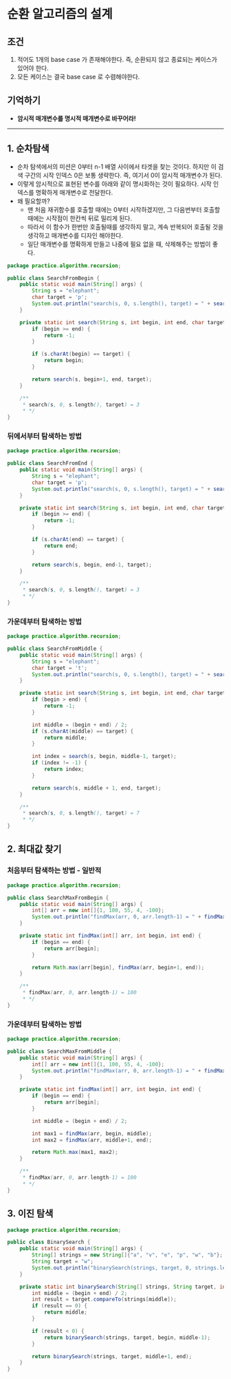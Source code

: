 # 순환 알고리즘의 설계

## 조건

1. 적어도 1개의 base case 가 존재해야한다. 즉, 순환되지 않고 종료되는 케이스가 있어야 한다.&#x20;
2. 모든 케이스는 결국 base case 로 수렴해야한다.&#x20;



## 기억하기

* **암시적 매개변수를 명시적 매개변수로 바꾸어라!**&#x20;

****

## 1. 순차탐색

* 순차 탐색에서의 미션은 0부터 n-1 배열 사이에서 타겟을 찾는 것이다. 하지만 이 검색 구간의 시작 인덱스 0은 보통 생략한다. 즉, 여기서 0이 암시적 매개변수가 된다.&#x20;
* 이렇게 암시적으로 표현된 변수를 아래와 같이 명시화하는 것이 필요하다. 시작 인덱스를 명확하게 매개변수로 전달한다.&#x20;
* 왜 필요할까?&#x20;
  * 맨 처음 재귀함수를 호출할 때에는 0부터 시작하겠지만, 그 다음번부터 호출할 때에는 시작점이 한칸씩 뒤로 밀리게 된다.&#x20;
  * 따라서 이 함수가 한번만 호출될때를 생각하지 말고, 계속 반복되어 호출될 것을 생각하고 매개변수를 디자인 해야한다.&#x20;
  * 일단 매개변수를 명확하게 만들고 나중에 필요 없을 때, 삭제해주는 방법이 좋다.&#x20;

```java
package practice.algorithm.recursion;

public class SearchFromBegin {
    public static void main(String[] args) {
        String s = "elephant";
        char target = 'p';
        System.out.println("search(s, 0, s.length(), target) = " + search(s, 0, s.length()-1, target));;
    }

    private static int search(String s, int begin, int end, char target) {
        if (begin >= end) {
            return -1;
        }

        if (s.charAt(begin) == target) {
            return begin;
        }

        return search(s, begin+1, end, target);
    }

    /**
     * search(s, 0, s.length(), target) = 3
     * */
}
```



### 뒤에서부터 탐색하는 방법

```java
package practice.algorithm.recursion;

public class SearchFromEnd {
    public static void main(String[] args) {
        String s = "elephant";
        char target = 'p';
        System.out.println("search(s, 0, s.length(), target) = " + search(s, 0, s.length()-1, target));
    }

    private static int search(String s, int begin, int end, char target) {
        if (begin >= end) {
            return -1;
        }

        if (s.charAt(end) == target) {
            return end;
        }

        return search(s, begin, end-1, target);
    }

    /**
     * search(s, 0, s.length(), target) = 3
     * */
}
```



### 가운데부터 탐색하는 방법

```java
package practice.algorithm.recursion;

public class SearchFromMiddle {
    public static void main(String[] args) {
        String s = "elephant";
        char target = 't';
        System.out.println("search(s, 0, s.length(), target) = " + search(s, 0, s.length(), target));
    }

    private static int search(String s, int begin, int end, char target) {
        if (begin > end) {
            return -1;
        }

        int middle = (begin + end) / 2;
        if (s.charAt(middle) == target) {
            return middle;
        }

        int index = search(s, begin, middle-1, target);
        if (index != -1) {
            return index;
        }

        return search(s, middle + 1, end, target);
    }

    /**
     * search(s, 0, s.length(), target) = 7
     * */
}
```

&#x20;



## 2. 최대값 찾기

### 처음부터 탐색하는 방법 - 일반적

```java
package practice.algorithm.recursion;

public class SearchMaxFromBegin {
    public static void main(String[] args) {
        int[] arr = new int[]{1, 100, 55, 4, -100};
        System.out.println("findMax(arr, 0, arr.length-1) = " + findMax(arr, 0, arr.length - 1));;
    }

    private static int findMax(int[] arr, int begin, int end) {
        if (begin == end) {
            return arr[begin];
        }

        return Math.max(arr[begin], findMax(arr, begin+1, end));
    }

    /**
     * findMax(arr, 0, arr.length-1) = 100
     * */
}
```



### 가운데부터 탐색하는 방법

```java
package practice.algorithm.recursion;

public class SearchMaxFromMiddle {
    public static void main(String[] args) {
        int[] arr = new int[]{1, 100, 55, 4, -100};
        System.out.println("findMax(arr, 0, arr.length-1) = " + findMax(arr, 0, arr.length - 1));;
    }

    private static int findMax(int[] arr, int begin, int end) {
        if (begin == end) {
            return arr[begin];
        }

        int middle = (begin + end) / 2;

        int max1 = findMax(arr, begin, middle);
        int max2 = findMax(arr, middle+1, end);

        return Math.max(max1, max2);
    }

    /**
     * findMax(arr, 0, arr.length-1) = 100
     * */
}
```



## 3. 이진 탐색

```java
package practice.algorithm.recursion;

public class BinarySearch {
    public static void main(String[] args) {
        String[] strings = new String[]{"a", "v", "e", "p", "w", "b"};
        String target = "w";
        System.out.println("binarySearch(strings, target, 0, strings.length-1) = " + binarySearch(strings, target, 0, strings.length - 1));;
    }

    private static int binarySearch(String[] strings, String target, int begin, int end) {
        int middle = (begin + end) / 2;
        int result = target.compareTo(strings[middle]);
        if (result == 0) {
            return middle;
        }

        if (result < 0) {
            return binarySearch(strings, target, begin, middle-1);
        }

        return binarySearch(strings, target, middle+1, end);
    }
}
```





